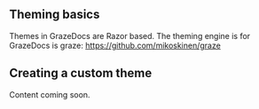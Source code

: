 ## Theming basics

Themes in GrazeDocs are Razor based. The theming engine is for GrazeDocs is graze: https://github.com/mikoskinen/graze

## Creating a custom theme

Content coming soon.